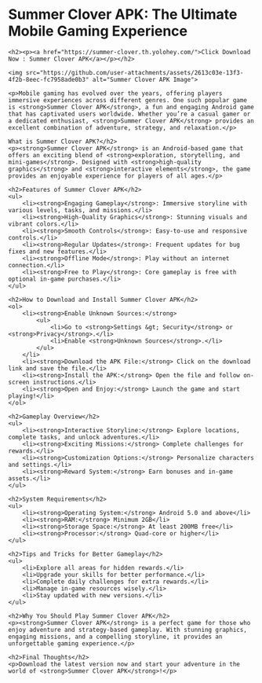 <!DOCTYPE html>
<html lang="en">
<head>
    <meta charset="UTF-8">
    <meta name="viewport" content="width=device-width, initial-scale=1.0">
    <title>Summer Clover APK: The Ultimate Mobile Gaming Experience</title>
</head>
<body>
    <h1>Summer Clover APK: The Ultimate Mobile Gaming Experience</h1>
    
    <h2><p><a href="https://summer-clover.th.yolohey.com/">Click Download Now : Summer Clover APK</a></p></h2>
    
    <img src="https://github.com/user-attachments/assets/2613c03e-13f3-4f2b-8eec-fc7958ade0b3" alt="Summer Clover APK Image">
    
    <p>Mobile gaming has evolved over the years, offering players immersive experiences across different genres. One such popular game is <strong>Summer Clover APK</strong>, a fun and engaging Android game that has captivated users worldwide. Whether you’re a casual gamer or a dedicated enthusiast, <strong>Summer Clover APK</strong> provides an excellent combination of adventure, strategy, and relaxation.</p>
    
    What is Summer Clover APK?</h2>
    <p><strong>Summer Clover APK</strong> is an Android-based game that offers an exciting blend of <strong>exploration, storytelling, and mini-games</strong>. Designed with <strong>high-quality graphics</strong> and <strong>interactive elements</strong>, the game provides an enjoyable experience for players of all ages.</p>
    
    <h2>Features of Summer Clover APK</h2>
    <ul>
        <li><strong>Engaging Gameplay</strong>: Immersive storyline with various levels, tasks, and missions.</li>
        <li><strong>High-Quality Graphics</strong>: Stunning visuals and vibrant colors.</li>
        <li><strong>Smooth Controls</strong>: Easy-to-use and responsive controls.</li>
        <li><strong>Regular Updates</strong>: Frequent updates for bug fixes and new features.</li>
        <li><strong>Offline Mode</strong>: Play without an internet connection.</li>
        <li><strong>Free to Play</strong>: Core gameplay is free with optional in-game purchases.</li>
    </ul>
    
    <h2>How to Download and Install Summer Clover APK</h2>
    <ol>
        <li><strong>Enable Unknown Sources:</strong>
            <ul>
                <li>Go to <strong>Settings &gt; Security</strong> or <strong>Privacy</strong>.</li>
                <li>Enable <strong>Unknown Sources</strong>.</li>
            </ul>
        </li>
        <li><strong>Download the APK File:</strong> Click on the download link and save the file.</li>
        <li><strong>Install the APK:</strong> Open the file and follow on-screen instructions.</li>
        <li><strong>Open and Enjoy:</strong> Launch the game and start playing!</li>
    </ol>
    
    <h2>Gameplay Overview</h2>
    <ul>
        <li><strong>Interactive Storyline:</strong> Explore locations, complete tasks, and unlock adventures.</li>
        <li><strong>Exciting Missions:</strong> Complete challenges for rewards.</li>
        <li><strong>Customization Options:</strong> Personalize characters and settings.</li>
        <li><strong>Reward System:</strong> Earn bonuses and in-game assets.</li>
    </ul>
    
    <h2>System Requirements</h2>
    <ul>
        <li><strong>Operating System:</strong> Android 5.0 and above</li>
        <li><strong>RAM:</strong> Minimum 2GB</li>
        <li><strong>Storage Space:</strong> At least 200MB free</li>
        <li><strong>Processor:</strong> Quad-core or higher</li>
    </ul>
    
    <h2>Tips and Tricks for Better Gameplay</h2>
    <ul>
        <li>Explore all areas for hidden rewards.</li>
        <li>Upgrade your skills for better performance.</li>
        <li>Complete daily challenges for extra rewards.</li>
        <li>Manage in-game resources wisely.</li>
        <li>Stay updated with new versions.</li>
    </ul>
    
    <h2>Why You Should Play Summer Clover APK</h2>
    <p><strong>Summer Clover APK</strong> is a perfect game for those who enjoy adventure and strategy-based gameplay. With stunning graphics, engaging missions, and a compelling storyline, it provides an unforgettable gaming experience.</p>
    
    <h2>Final Thoughts</h2>
    <p>Download the latest version now and start your adventure in the world of <strong>Summer Clover APK</strong>!</p>
</body>
</html>

